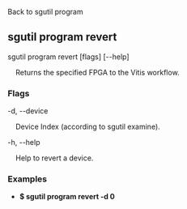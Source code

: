 Back to sgutil program


## sgutil program revert

sgutil program revert [flags] [--help]

  &nbsp; &nbsp; Returns the specified FPGA to the Vitis workflow.


### Flags
-d, --device 

  &nbsp; &nbsp; Device Index (according to sgutil examine).


-h, --help 

  &nbsp; &nbsp; Help to revert a device.


### Examples
* **$ sgutil program revert -d 0**
